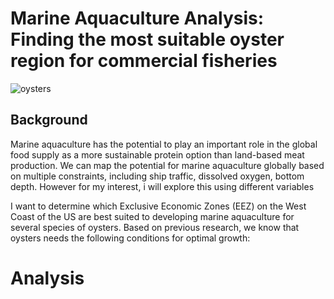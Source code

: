 # Marine Aquaculture Analysis: Finding the most suitable oyster region for commercial fisheries
![oysters](https://www.fisheries.noaa.gov/s3/2022-09/750x500%20AKR%20Kodiak%20Oysters.png)

## Background
Marine aquaculture has the potential to play an important role in the global food supply as a more sustainable protein option than land-based meat production. We can map the potential for marine aquaculture globally based on multiple constraints, including ship traffic, dissolved oxygen, bottom depth. However for my interest, i will explore this using different variables

I want to determine which Exclusive Economic Zones (EEZ) on the West Coast of the US are best suited to developing marine aquaculture for several species of oysters. Based on previous research, we know that oysters needs the following conditions for optimal growth:

# Analysis
